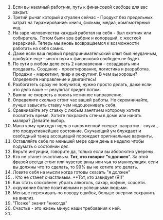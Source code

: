 1. Если вы наемный работник, путь к финансовой свободе для вас закрыт.
2. Третий рычаг который актуален сейчас - Продукт без предельных затрат на тиражирование: книги, фильмы, медиа, компьютерный код.
3.  На заре человечества каждый работал на себя  - был охотник или собиратель. Потом были эра фабрик и копораций, с жесткой иерархией. Теперь мы вновь возвращаемся к возможности работать на себя самих.
4. Даже если ваш первый предпринимательский опыт был неудачным, пробуйте еще - иного пути к финансовой свободен не будет.
5. По сути в любом деле есть 2 направления - созадавать или продавать. Создание - проектирование, логистика и разработка. Продажи - маркетинг, пиар и рекрутинг. В чем вы хороши? Определите направление и двигайтесь! 
6. Разбогатеть сразу не получится, нужно просто делать, даже если это дело ваше -- результат придет потом.
7. Важна не скорость а понять истинное направление.
8. Определите сколько стоит час вашей работы. Не скромничайте, лучше завысить ставку чем недоцоенивать себя.
9. Сравнивайте эту ставку с любым занятием которому хотите посвятить время. Хотите покрасить стены в доме или нанять маляра? Делайте выбор.
10. Мало кому приходят идея в напряженной спешке. напротив - скука , это продуктивнейшее состояние. Скучающий ум блуждает и свободный танец ассоциаций порождает оригинальные варианты.
11. Оставляйте себе по меньшей мере один день в неделю чтобы подумать о состоянии дел.
12. Верьте интуиции, говорите да, только если вы абсолютно уверены.
13. Кто не станет счастливым. **Тот, кто говорит "я должен**". За этой фразой всегда стоит или чувство вины или чья то манипуляция. если вы должны что то сделать, то 99% вы не хотите это делать.
14. Ловите себя на мысли когда готовы сказать "я должен"
15. . Кто не станет счастливым. **Тот, кто завидует (Я!)"
16.  Как стать спокойнее: убрать алкоголь, сахар, кофеин, соцсети.
17. окружение более позитивными и успешными людьми.
18. Меньше переживать по поводу ошибок, больше энергии сохранить на анализ.
19. "Позже" значит "никогда"
20. Счастье - это жизнь минус наши требования к ней.
21. 